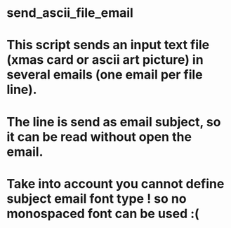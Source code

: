 # send_ascii_file_email

# This script sends an input text file (xmas card or ascii art picture) in several emails (one email per file line). 
#              The line is send as email subject, so it can be read without open the email. 
#              Take into account you cannot define subject email font type !  so no monospaced font can be used :(

